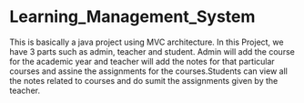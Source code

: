 # Learning_Management_System

This is basically a java project using MVC architecture.
In this Project, we have 3 parts such as admin, teacher and student. Admin will add the course for the academic year and
teacher will add the notes for that particular courses and assine the assignments for the courses.Students can view all the notes related to courses and 
do sumit the assignments given by the teacher.
